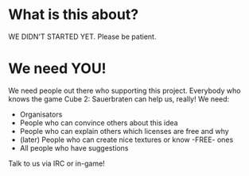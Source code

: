 What is this about?
======
WE DIDN'T STARTED YET. Please be patient.

We need YOU!
=============
We need people out there who supporting this project. 
Everybody who knows the game Cube 2: Sauerbraten can help us, really!
We need:
-    Organisators
-    People who can convince others about this idea
-    People who can explain others which licenses are free and why
-    (later) People who can create nice textures or know -FREE- ones
-    All people who have suggestions

Talk to us via IRC or in-game!